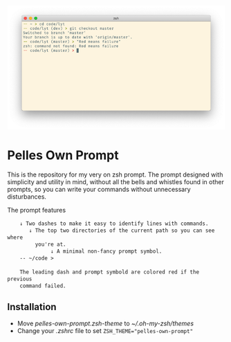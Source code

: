 ![Screenshot of the prompt](images/screenshot.png)

# Pelles Own Prompt

This is the repository for my very on zsh prompt. The prompt designed with
simplicity and utility in mind, without all the bells and whistles found in 
other prompts, so you can write your commands without unnecessary disturbances.

The prompt features
```
    ↓ Two dashes to make it easy to identify lines with commands.
       ↓ The top two directories of the current path so you can see where
         you're at.
              ↓ A minimal non-fancy prompt symbol. 
    -- ~/code >

    The leading dash and prompt symbold are colored red if the previous 
    command failed.
```

## Installation

* Move *pelles-own-prompt.zsh-theme* to *~/.oh-my-zsh/themes*
* Change your *.zshrc* file to set `ZSH_THEME="pelles-own-prompt"`
